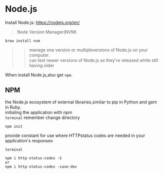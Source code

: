 Node.js
===
Install Node.js: <https://nodejs.org/en/>
>Node Version Manager(NVM)<br>
```console
brew install nvm
```
>>manage one version or multipleversions of Node.js on your computer.<br>
>>can test newer versions of Node.js as they're released while still having older


When install Node.js,also get `npm`.<br>

## NPM
the Node.js ecosystem of external libraries,similar to pip in Python and gem in Ruby.<br>
initialing the application with npm<br>
`terminal` remember change directory
```console
npm init
```
provide constant for use where HTTPstatus codes are needed in your application's responses<br>

`terminal`
```
npm i http-status-codes -S
or
npm i http-status-codes -save-dev
```
